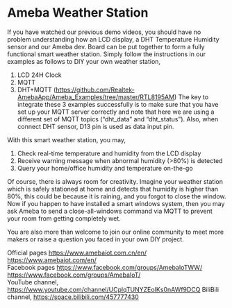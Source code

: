 # Ameba Weather Station 

If you have watched our previous demo videos, you should have no problem understanding how an LCD display, a DHT Temperature Humidity sensor and our Ameba dev. Board can be put together to form a fully functional smart weather station.  Simply follow the instructions in our examples as follows to DIY your own weather station,
1.	LCD 24H Clock 
2.	MQTT 
3.	DHT+MQTT 
(https://github.com/Realtek-AmebaApp/Ameba_Examples/tree/master/RTL8195AM)
The key to integrate these 3 examples successfully is to make sure that you have set up your MQTT server correctly and note that here we are using a different set of MQTT topics (“dht_data” and “dht_status”). Also, when connect DHT sensor, D13 pin is used as data input pin.

With this smart weather station, you may,
1.	Check real-time temperature and humidity from the LCD display 
2.	Receive warning message when abnormal humidity (>80%) is detected
3.	Query your home/office humidity and temperature on-the-go

Of course, there is always room for creativity.  Imagine your weather station which is safely stationed at home and detects that humidity is higher than 80%, this could be because it is raining, and you forgot to close the window. Now if you happen to have installed a smart windows system, then you may ask Ameba to send a close-all-windows command via MQTT to prevent your room from getting completely wet.

You are also more than welcome to join our online community to meet more makers or raise a question you faced in your own DIY project.

Official pages
https://www.amebaiot.com.cn/en/ 
https://www.amebaiot.com/en/  
Facebook pages
https://www.facebook.com/groups/AmebaIoTWW/  
https://www.facebook.com/groups/AmebaIoT/  
YouTube channel, 
https://www.youtube.com/channel/UCplqTUNYZEoIKs0nAWf9DCQ 
BiliBili channel,
https://space.bilibili.com/457777430 

